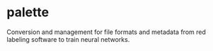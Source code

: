 # palette
Conversion and management for file formats and metadata from red labeling software to train neural networks.

